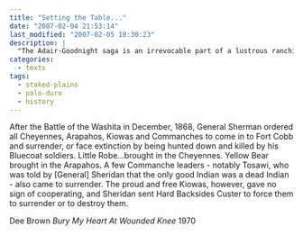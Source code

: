 ```yaml
---
title: "Setting the Table..."
date: "2007-02-04 21:53:14"
last_modified: "2007-02-05 10:30:23"
description: |
  "The Adair-Goodnight saga is an irrevocable part of a lustrous ranching history; a history made possible by an inseparable siamese twin who cleanses the Plains of buffalo and subjugates the Indians who must hunt them."
categories:
  - texts
tags:
  - staked-plains
  - palo-duro
  - history    
---
```


After the Battle of the Washita in December, 1868, General Sherman ordered all Cheyennes, Arapahos, Kiowas and Commanches to come in to Fort Cobb and surrender, or face extinction by being hunted down and killed by his Bluecoat soldiers.  Little Robe...brought in the Cheyennes. Yellow Bear brought in the Arapahos. A few Commanche leaders - notably Tosawi, who was told by [General] Sheridan that the only good Indian was a dead Indian - also came to surrender. The proud and free Kiowas, however, gave no sign of cooperating, and Sheridan sent Hard Backsides Custer to force them to surrender or to destroy them.

Dee Brown
_Bury My Heart At Wounded Knee_
1970
